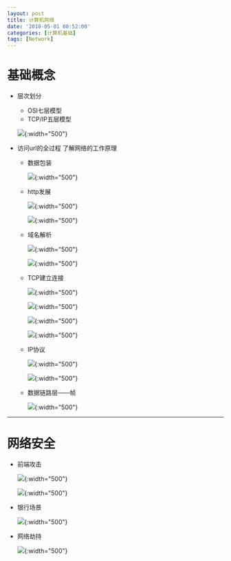 ```yaml
---
layout: post
title: 计算机网络
date: '2018-05-01 08:52:00'
categories: [计算机基础]
tags: [Network]
---
```


# 基础概念
  * 层次划分
    * OSI七层模型
    * TCP/IP五层模型

    ![]({{site.baseurl}}/assets/images/2018/networkmodel.jpg){:width="500"}

  * 访问url的全过程 了解网络的工作原理
    * 数据包装

      ![]({{site.baseurl}}/assets/images/2018/networkurl.jpg){:width="500"}

    * http发展

      ![]({{site.baseurl}}/assets/images/2018/http1.jpg){:width="500"}

      ![]({{site.baseurl}}/assets/images/2018/http2.jpg){:width="500"}

    * 域名解析

      ![]({{site.baseurl}}/assets/images/2018/dns.jpg){:width="500"}

      ![]({{site.baseurl}}/assets/images/2018/dnse.jpg){:width="500"}

    * TCP建立连接

      ![]({{site.baseurl}}/assets/images/2018/tcp1.jpg){:width="500"}

      ![]({{site.baseurl}}/assets/images/2018/tcp2.jpg){:width="500"}

      ![]({{site.baseurl}}/assets/images/2018/tcp3.jpg){:width="500"}

      ![]({{site.baseurl}}/assets/images/2018/tcp4.jpg){:width="500"}

    * IP协议

      ![]({{site.baseurl}}/assets/images/2018/ip1.jpg){:width="500"}

      ![]({{site.baseurl}}/assets/images/2018/ip2.jpg){:width="500"}

    * 数据链路层——帧

      ![]({{site.baseurl}}/assets/images/2018/linklayer.jpg){:width="500"}

---

# 网络安全
  * 前端攻击

    ![]({{site.baseurl}}/assets/images/2018/fs1.jpg){:width="500"}

    ![]({{site.baseurl}}/assets/images/2018/fs2.jpg){:width="500"}

  * 银行场景

    ![]({{site.baseurl}}/assets/images/2018/fsbank.jpg){:width="500"}

  * 网络劫持

    ![]({{site.baseurl}}/assets/images/2018/fs3.jpg){:width="500"}

